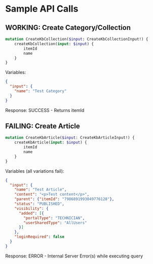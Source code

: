 # Sample API Calls

## WORKING: Create Category/Collection
```graphql
mutation CreateKbCollection($input: CreateKbCollectionInput!) {
    createKbCollection(input: $input) {
        itemId
        name
    }
}
```

Variables:
```json
{
  "input": {
    "name": "Test Category"
  }
}
```

Response: SUCCESS - Returns itemId

## FAILING: Create Article
```graphql
mutation CreateKbArticle($input: CreateKbArticleInput!) {
    createKbArticle(input: $input) {
        itemId
        name
    }
}
```

Variables (all variations fail):
```json
{
  "input": {
    "name": "Test Article",
    "content": "<p>Test content</p>",
    "parent": {"itemId": "7986891993049776128"},
    "status": "PUBLISHED",
    "visibility": {
      "added": [{
        "portalType": "TECHNICIAN",
        "userSharedType": "AllUsers"
      }]
    },
    "loginRequired": false
  }
}
```

Response: ERROR - Internal Server Error(s) while executing query
